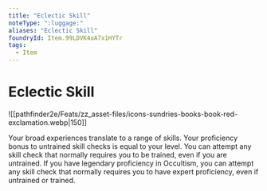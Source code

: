 ```yaml
---
title: "Eclectic Skill"
noteType: ":luggage:"
aliases: "Eclectic Skill"
foundryId: Item.99LDVK4oA7x1HYTr
tags:
  - Item
---
```


# Eclectic Skill
![[pathfinder2e/Feats/zz_asset-files/icons-sundries-books-book-red-exclamation.webp|150]]

Your broad experiences translate to a range of skills. Your proficiency bonus to untrained skill checks is equal to your level. You can attempt any skill check that normally requires you to be trained, even if you are untrained. If you have legendary proficiency in Occultism, you can attempt any skill check that normally requires you to have expert proficiency, even if untrained or trained.

